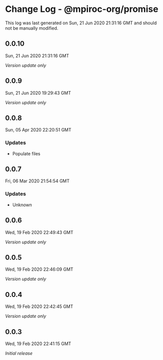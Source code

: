 # Change Log - @mpiroc-org/promise

This log was last generated on Sun, 21 Jun 2020 21:31:16 GMT and should not be manually modified.

## 0.0.10
Sun, 21 Jun 2020 21:31:16 GMT

*Version update only*

## 0.0.9
Sun, 21 Jun 2020 19:29:43 GMT

*Version update only*

## 0.0.8
Sun, 05 Apr 2020 22:20:51 GMT

### Updates

- Populate files

## 0.0.7
Fri, 06 Mar 2020 21:54:54 GMT

### Updates

- Unknown

## 0.0.6
Wed, 19 Feb 2020 22:49:43 GMT

*Version update only*

## 0.0.5
Wed, 19 Feb 2020 22:46:09 GMT

*Version update only*

## 0.0.4
Wed, 19 Feb 2020 22:42:45 GMT

*Version update only*

## 0.0.3
Wed, 19 Feb 2020 22:41:15 GMT

*Initial release*

